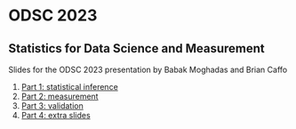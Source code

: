 # ODSC 2023
## Statistics for Data Science and Measurement

Slides for the ODSC 2023 presentation by Babak Moghadas and Brian Caffo

1. [Part 1: statistical inference](https://smart-stats.github.io/odsc_2023/part_1_pyglide.html#/)
2. [Part 2: measurement](https://smart-stats.github.io/odsc_2023/part_2_pyglide.html#/)
3. [Part 3: validation](https://smart-stats.github.io/odsc_2023/part_3_pyglide.html#/)
4. [Part 4: extra slides](https://docs.google.com/presentation/d/1TmDOlp9I8cLnIBt9vU_AsEAogUlxzvGbGjKmSFMP_Oo/edit?usp=sharing)
